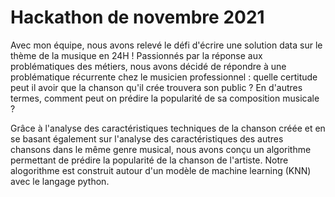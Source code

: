 # Hackathon de novembre 2021
Avec mon équipe, nous avons relevé le défi d'écrire une solution data sur le thème de la musique en 24H ! 
Passionnés par la réponse aux problématiques des métiers, nous avons décidé de répondre à une problématique récurrente chez le musicien professionnel : quelle certitude peut il avoir que la chanson qu'il crée trouvera son public ? En d'autres termes, comment peut on prédire la popularité de sa composition musicale ? 

Grâce à l'analyse des caractéristiques techniques de la chanson créée et en se basant également sur l'analyse des caractéristiques des autres chansons dans le même genre musical, nous avons conçu un algorithme permettant de prédire la popularité de la chanson de l'artiste. Notre alogorithme est construit autour d'un modèle de machine learning (KNN) avec le langage python. 


